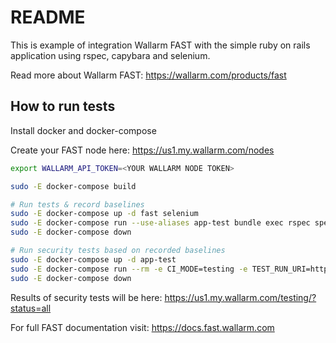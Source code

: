 # README

This is example of integration Wallarm FAST with the simple ruby on rails application using rspec, capybara and selenium.

Read more about Wallarm FAST: https://wallarm.com/products/fast

## How to run tests

Install docker and docker-compose

Create your FAST node here:
https://us1.my.wallarm.com/nodes

```sh
export WALLARM_API_TOKEN=<YOUR WALLARM NODE TOKEN>

sudo -E docker-compose build

# Run tests & record baselines
sudo -E docker-compose up -d fast selenium
sudo -E docker-compose run --use-aliases app-test bundle exec rspec spec/features/posts_spec.rb
sudo -E docker-compose down

# Run security tests based on recorded baselines
sudo -E docker-compose up -d app-test
sudo -E docker-compose run --rm -e CI_MODE=testing -e TEST_RUN_URI=http://app-test:3000 fast
sudo -E docker-compose down
```

Results of security tests will be here: https://us1.my.wallarm.com/testing/?status=all

For full FAST documentation visit: https://docs.fast.wallarm.com
